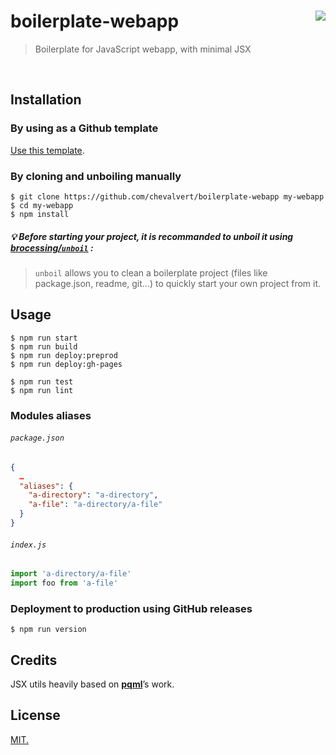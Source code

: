 # boilerplate-webapp [<img src="https://github.com/chevalvert.png?size=100" align="right">](http://chevalvert.fr/)
> Boilerplate for JavaScript webapp, with minimal JSX

<br>

## Installation
### By using as a Github template
[Use this template](https://github.com/chevalvert/boilerplate-webapp/generate).

### By cloning and unboiling manually
```console
$ git clone https://github.com/chevalvert/boilerplate-webapp my-webapp
$ cd my-webapp
$ npm install
```

##### :bulb: Before starting your project, it is recommanded to unboil it using [brocessing/`unboil`](https://github.com/brocessing/unboil) :
>`unboil` allows you to clean a boilerplate project (files like package.json, readme, git...) to quickly start your own project from it.


## Usage

```console
$ npm run start
$ npm run build
$ npm run deploy:preprod
$ npm run deploy:gh-pages

$ npm run test
$ npm run lint
```

### Modules aliases
###### `package.json`
```json
{
  …
  "aliases": {
    "a-directory": "a-directory",
    "a-file": "a-directory/a-file"
  }
}
```

###### `index.js`
```js
import 'a-directory/a-file'
import foo from 'a-file'
```


### Deployment to production using GitHub releases
```console
$ npm run version
```

## Credits

JSX utils heavily based on [**pqml**](https://github.com/pqml)’s work.

## License
[MIT.](https://tldrlegal.com/license/mit-license)

